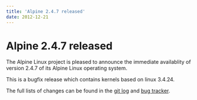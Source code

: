 ```yaml
---
title: 'Alpine 2.4.7 released'
date: 2012-12-21
---
```


# Alpine 2.4.7 released
The Alpine Linux project is pleased to announce the immediate availablity of
version 2.4.7 of its Alpine Linux operating system.

This is a bugfix release which contains kernels based on linux 3.4.24.

The full lists of changes can be found in the <a href="http://git.alpinelinux.org/cgit/aports/log/?h=v2.4.7">git log</a> and <a href="http://bugs.alpinelinux.org/versions/51">bug tracker</a>.